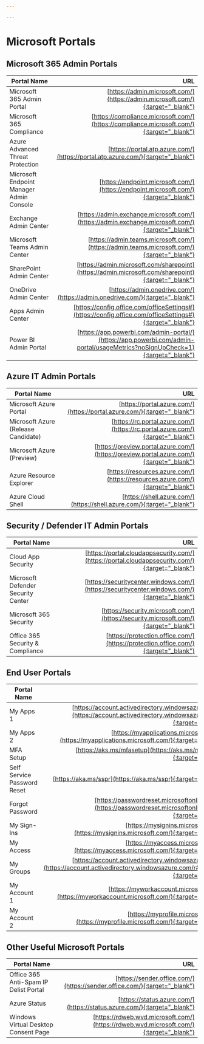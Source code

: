 ```yaml
---

---
```


# Microsoft Portals

## Microsoft 365 Admin Portals

| Portal Name                               | URL                                                                                                                                                      |
| ------------------------------------------|---------------------------------------------------------------------------------------------------------------------------------------------------------:|
| Microsoft 365 Admin Portal                | [https://admin.microsoft.com/](https://admin.microsoft.com/){:target="_blank"}                                                                           |
| Microsoft 365 Compliance                  | [https://compliance.microsoft.com/](https://compliance.microsoft.com/){:target="_blank"}                                                                 |
| Azure Advanced Threat Protection          | [https://portal.atp.azure.com/](https://portal.atp.azure.com/){:target="_blank"}                                                                         |
| Microsoft Endpoint Manager Admin Console  | [https://endpoint.microsoft.com/](https://endpoint.microsoft.com/){:target="_blank"}                                                                     |
| Exchange Admin Center                     | [https://admin.exchange.microsoft.com/](https://admin.exchange.microsoft.com/){:target="_blank"}                                                         |
| Microsoft Teams Admin Center              | [https://admin.teams.microsoft.com/](https://admin.teams.microsoft.com/){:target="_blank"}                                                               |
| SharePoint Admin Center                   | [https://admin.microsoft.com/sharepoint](https://admin.microsoft.com/sharepoint){:target="_blank"}                                                       |
| OneDrive Admin Center                     | [https://admin.onedrive.com/](https://admin.onedrive.com/){:target="_blank"}                                                                             |
| Apps Admin Center                         | [https://config.office.com/officeSettings#](https://config.office.com/officeSettings#){:target="_blank"}                                                 |
| Power BI Admin Portal                     | [https://app.powerbi.com/admin-portal/](https://app.powerbi.com/admin-portal/usageMetrics?noSignUpCheck=1){:target="_blank"}                             |


## Azure IT Admin Portals

| Portal Name                            | URL                                                                                      |
| ---------------------------------------|-----------------------------------------------------------------------------------------:|
| Microsoft Azure Portal                           | [https://portal.azure.com/](https://portal.azure.com/){:target="_blank"}               |
| Microsoft Azure (Release Candidate)             | [https://rc.portal.azure.com/](https://rc.portal.azure.com/){:target="_blank"}               |
| Microsoft Azure (Preview)              | [https://preview.portal.azure.com/](https://preview.portal.azure.com/){:target="_blank"}               |
| Azure Resource Explorer                   | [https://resources.azure.com/](https://resources.azure.com/){:target="_blank"}                             |
| Azure Cloud Shell                         | [https://shell.azure.com/](https://shell.azure.com/){:target="_blank"}                                                                                   |

## Security / Defender IT Admin Portals

| Portal Name                            | URL                                                                                      |
| ---------------------------------------|-----------------------------------------------------------------------------------------:|
| Cloud App Security                        | [https://portal.cloudappsecurity.com/](https://portal.cloudappsecurity.com/){:target="_blank"}                                                           |
| Microsoft Defender Security Center        | [https://securitycenter.windows.com/](https://securitycenter.windows.com/){:target="_blank"}                                                             |
| Microsoft 365 Security                    | [https://security.microsoft.com/](https://security.microsoft.com/){:target="_blank"}                                                                     |
| Office 365 Security & Compliance          | [https://protection.office.com/](https://protection.office.com/){:target="_blank"}                                                                       |

## End User Portals

| Portal Name                  | URL                                                                                                                                          |
| -----------------------------|---------------------------------------------------------------------------------------------------------------------------------------------:|
| My Apps 1                    | [https://account.activedirectory.windowsazure.com/](https://account.activedirectory.windowsazure.com/){:target="_blank"}                     |
| My Apps 2                    | [https://myapplications.microsoft.com/](https://myapplications.microsoft.com/){:target="_blank"}                                             |
| MFA Setup                    | [https://aks.ms/mfasetup](https://aks.ms/mfasetup){:target="_blank"}                                                                         |
| Self Service Password Reset  | [https://aka.ms/sspr](https://aka.ms/sspr){:target="_blank"}                                                                                 |
| Forgot Password              | [https://passwordreset.microsoftonline.com/](https://passwordreset.microsoftonline.com/){:target="_blank"}                                   |
| My Sign-Ins                  | [https://mysignins.microsoft.com/](https://mysignins.microsoft.com/){:target="_blank"}                                                       |
| My Access                    | [https://myaccess.microsoft.com/](https://myaccess.microsoft.com/){:target="_blank"}                                                         |
| My Groups                    | [https://account.activedirectory.windowsazure.com/](https://account.activedirectory.windowsazure.com/r#/groups){:target="_blank"}            |
| My Account 1                 | [https://myworkaccount.microsoft.com/](https://myworkaccount.microsoft.com/){:target="_blank"}                                               |
| My Account 2                 | [https://myprofile.microsoft.com/](https://myprofile.microsoft.com/){:target="_blank"}                                                       |

## Other Useful Microsoft Portals

| Portal Name                            | URL                                                                                      |
| ---------------------------------------|-----------------------------------------------------------------------------------------:|
| Office 365 Anti-Spam IP Delist Portal  | [https://sender.office.com/](https://sender.office.com/){:target="_blank"}               |
| Azure Status                           | [https://status.azure.com/](https://status.azure.com/){:target="_blank"}                 |
| Windows Virtual Desktop Consent Page   | [https://rdweb.wvd.microsoft.com/](https://rdweb.wvd.microsoft.com/){:target="_blank"}   |
